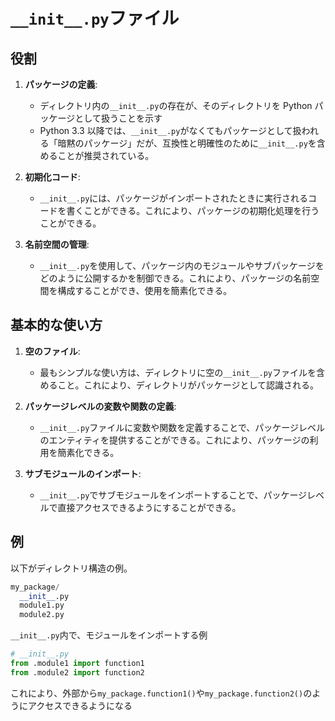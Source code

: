 # `__init__.py`ファイル

## 役割

1. **パッケージの定義**:

   - ディレクトリ内の`__init__.py`の存在が、そのディレクトリを Python パッケージとして扱うことを示す
   - Python 3.3 以降では、`__init__.py`がなくてもパッケージとして扱われる「暗黙のパッケージ」だが、互換性と明確性のために`__init__.py`を含めることが推奨されている。

2. **初期化コード**:

   - `__init__.py`には、パッケージがインポートされたときに実行されるコードを書くことができる。これにより、パッケージの初期化処理を行うことができる。

3. **名前空間の管理**:
   - `__init__.py`を使用して、パッケージ内のモジュールやサブパッケージをどのように公開するかを制御できる。これにより、パッケージの名前空間を構成することができ、使用を簡素化できる。

## 基本的な使い方

1. **空のファイル**:

   - 最もシンプルな使い方は、ディレクトリに空の`__init__.py`ファイルを含めること。これにより、ディレクトリがパッケージとして認識される。

2. **パッケージレベルの変数や関数の定義**:

   - `__init__.py`ファイルに変数や関数を定義することで、パッケージレベルのエンティティを提供することができる。これにより、パッケージの利用を簡素化できる。

3. **サブモジュールのインポート**:
   - `__init__.py`でサブモジュールをインポートすることで、パッケージレベルで直接アクセスできるようにすることができる。

## 例

以下がディレクトリ構造の例。

```python
my_package/
  __init__.py
  module1.py
  module2.py
```

`__init__.py`内で、モジュールをインポートする例

```python
# __init__.py
from .module1 import function1
from .module2 import function2
```

これにより、外部から`my_package.function1()`や`my_package.function2()`のようにアクセスできるようになる
